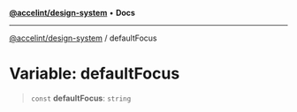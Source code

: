 [**@accelint/design-system**](../README.md) • **Docs**

***

[@accelint/design-system](../README.md) / defaultFocus

# Variable: defaultFocus

> `const` **defaultFocus**: `string`
